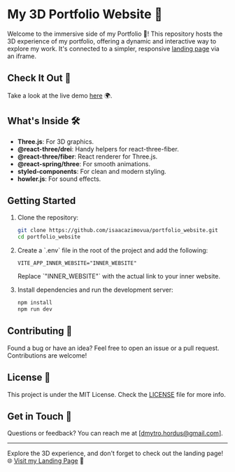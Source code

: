 # My 3D Portfolio Website 🚀

Welcome to the immersive side of my Portfolio 🌟! This repository hosts the 3D experience of my portfolio, offering a dynamic and interactive way to explore my work. It's connected to a simpler, responsive [landing page](https://isaacua.github.io/portfolio_inner-website/) via an iframe.

## Check It Out 👀

Take a look at the live demo [here](https://isaacua.github.io/portfolio_website/) 🌍.

## What's Inside 🛠️

- **Three.js**: For 3D graphics.
- **@react-three/drei**: Handy helpers for react-three-fiber.
- **@react-three/fiber**: React renderer for Three.js.
- **@react-spring/three**: For smooth animations.
- **styled-components**: For clean and modern styling.
- **howler.js**: For sound effects.

## Getting Started

1. Clone the repository:

   ```sh
   git clone https://github.com/isaacazimovua/portfolio_website.git
   cd portfolio_website
   ```

2. Create a \`.env\` file in the root of the project and add the following:

   ```env
   VITE_APP_INNER_WEBSITE="INNER_WEBSITE"
   ```

   Replace \`"INNER_WEBSITE"\` with the actual link to your inner website.

3. Install dependencies and run the development server:

   ```sh
   npm install
   npm run dev
   ```

## Contributing 🤝

Found a bug or have an idea? Feel free to open an issue or a pull request. Contributions are welcome!

## License 📝

This project is under the MIT License. Check the [LICENSE](LICENSE) file for more info.

## Get in Touch 📧

Questions or feedback? You can reach me at [dmytro.hordus@gmail.com].

---

Explore the 3D experience, and don't forget to check out the landing page! 🌐 [Visit my Landing Page](https://isaacazimovua.github.io/portfolio_inner-website/) 🚀
